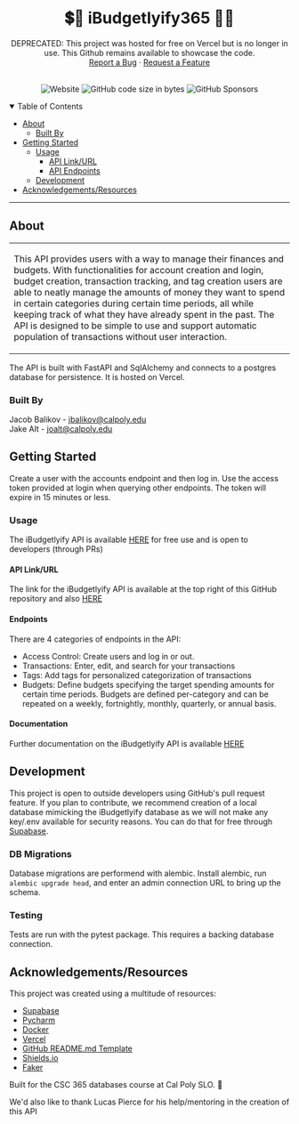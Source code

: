 <h1 align="center">
  💲💸 iBudgetlyify365 💸💲
</h1>

<div align="center">
  DEPRECATED: This project was hosted for free on Vercel but is no longer in use. This Github remains available to showcase the code.
</div>

<div align="center">
  <a href="https://github.com/balikovja/iBudgetlyify365/issues/new?assignees=&labels=bug&template=01_BUG_REPORT.md&title=bug%3A+">Report a Bug</a>
  ·
  <a href="https://github.com/balikovja/iBudgetlyify365/issues/new?assignees=&labels=enhancement&template=02_FEATURE_REQUEST.md&title=feat%3A+">Request a Feature</a>
</div>

<div align="center">
<br />

![Website](https://img.shields.io/website?down_message=offline&up_message=online&url=https%3A%2F%2Fibudgetlyify365.vercel.app%2Fdocs)
![GitHub code size in bytes](https://img.shields.io/github/languages/code-size/balikovja/iBudgetlyify365?color=0ec0ac)
![GitHub Sponsors](https://img.shields.io/github/sponsors/balikovja?color=blueviolet)

</div>

<details open="open">
<summary>Table of Contents</summary>

- [About](#about)
  - [Built By](#built-by)
- [Getting Started](#getting-started)
  - [Usage](#usage)
    - [API Link/URL](#api-linkurl)
    - [API Endpoints](#endpoints)
  - [Development](#development)
- [Acknowledgements/Resources](#acknowledgementsresources)

</details>

---

## About

<table>
<tr>
<td>

This API provides users with a way to manage their finances and budgets. With functionalities for account creation and login, budget creation, transaction tracking, and tag creation users are able to neatly manage the amounts of money they want to spend in certain categories during certain time periods, all while keeping track of what they have already spent in the past. The API is designed to be simple to use and support automatic population of transactions without user interaction.
  
</td>
</tr>
</table>

The API is built with FastAPI and SqlAlchemy and connects to a postgres database for persistence. It is hosted on Vercel.

### Built By

Jacob Balikov - jbalikov@calpoly.edu  
Jake Alt - joalt@calpoly.edu
  
## Getting Started

Create a user with the accounts endpoint and then log in. Use the access token provided at login when querying other endpoints. The token will expire in 15 minutes or less.


### Usage
 
The iBudgetlyify API is available [HERE](https://ibudgetlyify365.vercel.app)
for free use and is open to developers (through PRs)

#### API Link/URL

The link for the iBudgetlyify API is available at the top right of this GitHub repository and also [HERE](https://ibudgetlyify365.vercel.app)

#### Endpoints
There are 4 categories of endpoints in the API:
- Access Control: Create users and log in or out.
- Transactions: Enter, edit, and search for your transactions
- Tags: Add tags for personalized categorization of transactions
- Budgets: Define budgets specifying the target spending amounts for certain time periods. Budgets are defined per-category and can be repeated on a weekly, fortnightly, monthly, quarterly, or annual basis.


#### Documentation

Further documentation on the iBudgetlyify API is available [HERE](https://ibudgetlyify365.vercel.app/docs)

## Development

This project is open to outside developers using GitHub's pull request feature. If you plan to contribute, we recommend creation of a local database mimicking the iBudgetlyify database as we will not make any key/.env available for security reasons. You can do that for free through [Supabase](https://supabase.com).

### DB Migrations
Database migrations are performend with alembic. Install alembic, run `alembic upgrade head`, and enter an admin connection URL to bring up the schema.

### Testing
Tests are run with the pytest package. This requires a backing database connection.


## Acknowledgements/Resources

This project was created using a multitude of resources:
- [Supabase](https://supabase.com)
- [Pycharm](https://www.jetbrains.com/pycharm/)
- [Docker](https://www.docker.com)
- [Vercel](https://vercel.com)
- [GitHub README.md Template](https://github.com/dec0dOS/amazing-github-template)
- [Shields.io](https://shields.io)
- [Faker](https://fakerjs.dev)

Built for the CSC 365 databases course at Cal Poly SLO. 🌴

We'd also like to thank Lucas Pierce for his help/mentoring in the creation of this API
